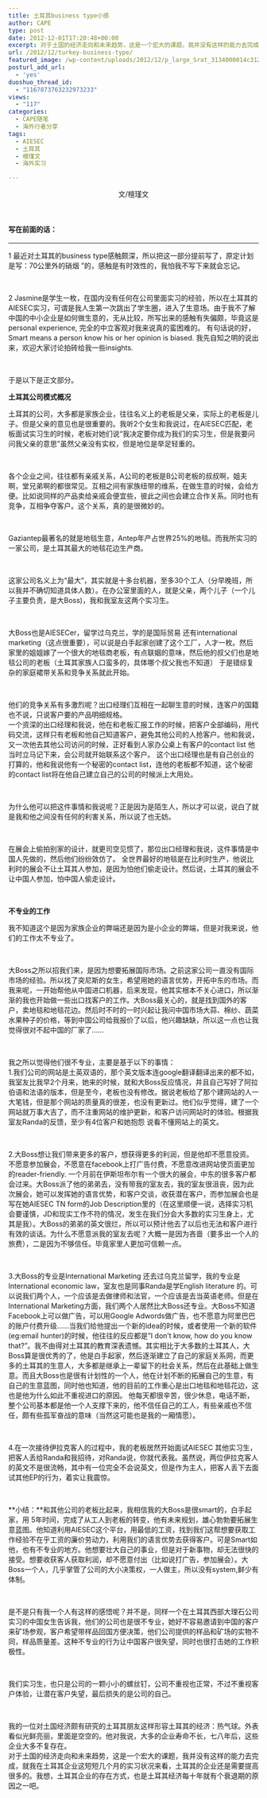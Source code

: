```yaml
---
title: 土耳其business type小感
author: CAPE
type: post
date: 2012-12-01T17:20:48+00:00
excerpt: 对于土国的经济走向和未来趋势，这是一个宏大的课题，我并没有这样的能力去完成，就我在土耳其企业这短短几个月的实习状况来看，土耳其的企业还是需要提高很多的。我想，土耳其企业的存在方式，也是土耳其经济每十年就有个衰退期的原因之一吧。
url: /2012/12/turkey-business-type/
featured_image: /wp-content/uploads/2012/12/p_large_Srat_3134000014c31261.jpg
posturl_add_url:
  - 'yes'
duoshuo_thread_id:
  - "1167873763232973233"
views:
  - "117"
categories:
  - CAPE随笔
  - 海外行者分享
tags:
  - AIESEC
  - 土耳其
  - 檀瑾文
  - 海外实习

---
```

<p style="text-align: center;">
  文/檀瑾文
</p>

&nbsp;

#### **写在前面的话：**

****  
1 最近对土耳其的business type感触颇深，所以把这一部分提前写了，原定计划是写：70公里外的硝烟 ”的，感触是有时效性的，我怕我不写下来就会忘记。

&nbsp;

2 Jasmine是学生一枚，在国内没有任何在公司里面实习的经验，所以在土耳其的AIESEC实习，可谓是我人生第一次跳出了学生圈，进入了生意场。由于我不了解中国的中小企业是如何做生意的，无从比较，所写出来的感触有失偏颇，毕竟这是personal experience, 完全的中立客观对我来说真的蛮困难的。 有句话说的好，Smart means a person know his or her opinion is biased. 我先自知之明的说出来，欢迎大家讨论拍砖给我一些insights.

&nbsp;

于是以下是正文部分。

**土耳其公司模式概况**

土耳其的公司，大多都是家族企业，往往名义上的老板是父亲，实际上的老板是儿子。但是父亲的意见也是很重要的。我听2个女生和我说过，在AIESEC匹配，老板面试实习生的时候，老板对她们说“我决定要你成为我们的实习生，但是我要问问我父亲的意思”虽然父亲没有实权，但是地位是举足轻重的。

&nbsp;

各个企业之间，往往都有亲戚关系，A公司的老板是B公司老板的叔叔啊，姐夫啊，堂兄弟啊的都很常见。互相之间有家族纽带的维系，在做生意的时候，会给方便。比如说同样的产品卖给亲戚会便宜些，彼此之间也会建立合作关系。同时也有竞争，互相争夺客户。这个关系，真的是很微妙的。

&nbsp;

Gaziantep最著名的就是地毯生意，Antep年产占世界25%的地毯。而我所实习的一家公司，是土耳其最大的地毯花边生产商。

&nbsp;

这家公司名义上为“最大”，其实就是十多台机器，至多30个工人（分早晚班，所以我并不确切知道具体人数）。在办公室里面的人，就是父亲，两个儿子（一个儿子主要负责，是大Boss)，我和我室友这两个实习生。

&nbsp;

大Boss也是AIESECer，留学过乌克兰，学的是国际贸易 还有international marketing（这点很重要），可以说是白手起家创建了这个工厂，人才一枚。然后家里的姐姐嫁了一个很大的地毯商老板，有点联姻的意味，然后他的叔父们也是地毯公司的老板（土耳其家族人口蛮多的，具体哪个叔父我也不知道） 于是错综复杂的家庭裙带关系和竞争关系就此开始。

&nbsp;

他们的竞争关系有多激烈呢？出口经理们互相在一起聊生意的时候，连客户的国籍也不说，只说客户要的产品明细规格。  
一个资深的出口经理和我说，他在和老板汇报工作的时候，把客户全部编码，用代码交流，这样只有老板和他自己知道客户，避免其他公司的人抢客户。他和我说，又一次他去其他公司访问的时候，正好看到人家办公桌上有客户的contact list 他当时立马记下来，会公司就开始联系这个客户。 这个出口经理也是有自己创业的打算的，他和我说他有一个秘密的contact list，连他的老板都不知道，这个秘密的contact list将在他自己建立自己的公司的时候派上大用处。

&nbsp;

为什么他可以把这件事情和我说呢？正是因为是陌生人，所以才可以说，说白了就是我和他之间没有任何的利害关系，所以说了也无妨。

&nbsp;

在展会上偷拍别家的设计，就更司空见惯了，那位出口经理和我说，这件事情是中国人先做的，然后他们纷纷效仿了。 全世界最好的地毯是在比利时生产，他说比利时的展会不让土耳其人参加，是因为怕他们偷走设计。然后说，土耳其的展会不让中国人参加，怕中国人偷走设计。

&nbsp;

**不专业的工作**

我不知道这个是因为家族企业的弊端还是因为是小企业的弊端，但是对我来说，他们的工作太不专业了。

&nbsp;

大Boss之所以招我们来，是因为想要拓展国际市场。之前这家公司一直没有国际市场的经验。所以找了突尼斯的女生，希望用她的语言优势，开拓中东的市场。而我来呢，一开始帮他从中国进口机器，后来发现，他其实根本不关心进口，所以渐渐的我也开始做一些出口找客户的工作。大Boss最关心的，就是找到国外的客户，卖地毯和地毯花边。然后时不时的一时兴起让我问中国市场大蒜、棉纱、蔬菜水果种子的价格，等到中国公司给我报价了以后，他兴趣缺缺，所以这一点也让我觉得很对不起中国的厂家了……

&nbsp;

我之所以觉得他们很不专业，主要是基于以下的事情：  
1.我们公司的网站是土英双语的，那个英文版本连google翻译翻译出来的都不如，我室友比我早2个月来，她来的时候，就和大Boss反应情况，并且自己写好了阿拉伯语和法语的版本，但是至今，老板也没有修改。据说老板给了那个建网站的人一大笔钱，但是那个网站的质量真的很差，也没有更新过。他们似乎觉得，建了一个网站就万事大吉了，而不注重网站的维护更新，和客户访问网站时的体验。根据我室友Randa的反馈，至少有4位客户和她抱怨 说看不懂网站上的英文。

&nbsp;

2.大Boss想让我们带来更多的客户，想获得更多的利润，但是他却不愿意投资。不愿意参加展会，不愿意在facebook上打广告付费，不愿意改进网站使页面更加的reader-friendly. 一个月前在伊斯坦布尔有一个很大的展会，中东的很多客户都会过来。大Boss派了他的弟弟去，没有带我的室友去，我的室友很沮丧，因为此次展会，她可以发挥她的语言优势，和客户交谈，收获潜在客户，而参加展会也是写在她AIESEC TN form的Job Description里的（在这里顺便一说，选择实习机会要谨慎，JD和现实工作不符的情况，发生在我们分会大多数的实习生身上，尤其是我）。大Boss的弟弟的英文很烂，所以可以预计他去了以后也无法和客户进行有效的谈话。为什么不愿意派我的室友去呢？大概一是因为吝啬（要多出一个人的旅费），二是因为不够信任。毕竟家里人更加可信赖一点。

&nbsp;

3.大Boss的专业是International Marketing 还去过乌克兰留学，我的专业是International economic law，室友也是同事Randa是学English literature 的。可以说我们两个人，一个应该是去做律师和法官，一个应该是去当英语老师。但是在International Marketing方面，我们两个人居然比大Boss还专业。大Boss不知道Facebook上可以做广告，可以用Google Adwords做广告，也不愿意为阿里巴巴的账户付费升级……当我们给他提出一个新的idea的时候，或者使用一个新的软件(eg:email hunter)的时候，他往往的反应都是”I don’t know, how do you know that?”。我不由得对土耳其的教育深表遗憾。其实相比于大多数的土耳其人，大Boss算是很优秀的了，他是白手起家，然后逐渐建立了自己的家庭关系网，而更多的土耳其的生意人，大多都是继承上一辈留下的社会关系，然后在此基础上做生意。而且大Boss也是很有计划性的一个人，他在计划不断的拓展自己的生意，有自己的生意蓝图，同时他也知道，他的目前的工作重心是出口地毯和地毯花边，这也是他为什么如此不重视进口的原因。 他每天都很辛苦，很少休息，电话不断，整个公司基本都是他一个人支撑下来的，他不信任自己的工人，有些亲戚也不信任，颇有些孤军奋战的意味（当然这可能也是我的一厢情愿）。

&nbsp;

4.在一次接待伊拉克客人的过程中，我的老板居然开始面试AIESEC 其他实习生，把客人丢给Randa和我招待，对Randa说，你就代表我。虽然说，两位伊拉克客人的英文不是很流畅，其中有一位完全不会说英文，但是作为主人，把客人丢下去面试其他EP的行为，着实让我震惊。

&nbsp;

**小结：**和其他公司的老板比起来，我相信我的大Boss是很smart的，白手起家，用 5年时间，完成了从工人到老板的转变，他有未来规划，雄心勃勃要拓展生意蓝图。他知道利用AIESEC这个平台，用最低的工资，找到我们这帮想要获取工作经验不在乎工资的廉价劳动力，利用我们的语言优势去获得客户。可是Smart如他，也有不专业的地方。他想要壮大自己的事业，但是对于新事物，却无法很快的接受。想要收获客人获取利润，却不愿意付出（比如说打广告，参加展会）。大Boss一个人，几乎掌管了公司的大小决策权，一人做主，所以没有system,鲜少有体制。

&nbsp;

是不是只有我一个人有这样的感悟呢？并不是，同样一个在土耳其西部大理石公司实习的中国女生告诉我，他们的公司也是很不专业，她好不容易邀请到中国的客户来矿场参观，客户希望带样品回国方便决策，他们公司提供的样品和矿场的实物不同，样品质量差。这种不专业的行为让中国客户很失望，同时也很打击她的工作积极性。

&nbsp;

我们实习生，也只是公司的一颗小小的螺丝钉，公司不重视也正常，不过不重视客户体验，让潜在客户失望，最后损失的是公司的自己。

&nbsp;

我的一位对土国经济颇有研究的土耳其朋友这样形容土耳其的经济：热气球。外表看似光鲜亮丽，里面是空空的。他对我说，大多的企业寿命不长，七八年后，这些企业大多不复存在。  
对于土国的经济走向和未来趋势，这是一个宏大的课题，我并没有这样的能力去完成，就我在土耳其企业这短短几个月的实习状况来看，土耳其的企业还是需要提高很多的。我想，土耳其企业的存在方式，也是土耳其经济每十年就有个衰退期的原因之一吧。

&nbsp;